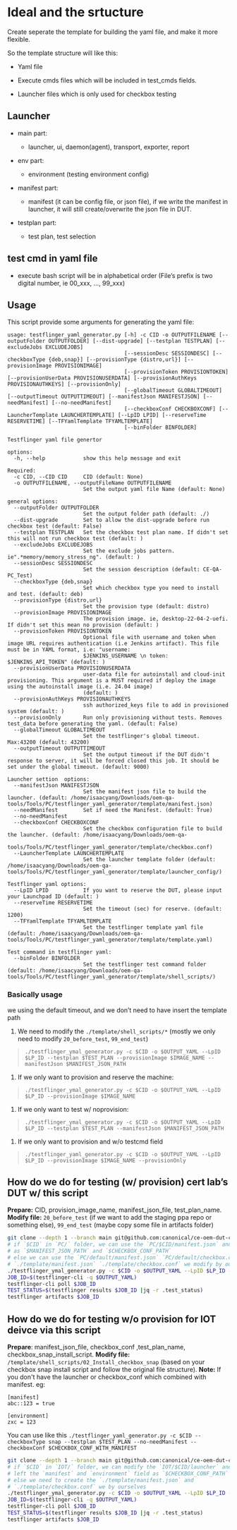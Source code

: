 # Ideal and the srtucture

Create seperate the template for building the yaml file, and make it more flexible.

So the template structure will like this:

- Yaml file

- Execute cmds files which will be included in test_cmds fields.

- Launcher files which is only used for checkbox testing

## Launcher

- main part:
  - launcher, ui, daemon(agent), transport, exporter, report

- env part:
  - environment (testing environment config)

- manifest part:
  - manifest (it can be config file, or json file),
    if we write the manifest in launcher,
    it will still create/overwrite the json file in DUT.

- testplan part:
  - test plan, test selection

## test cmd in yaml file

- execute bash script will be in alphabetical order
  (File’s prefix is two digital number, ie 00_xxx, …, 99_xxx)

## Usage

This script provide some arguments for generating the yaml file:
<!-- markdownlint-configure-file { "MD013": { "line_length": 200 } } -->

```text
usage: testflinger_yaml_generator.py [-h] -c CID -o OUTPUTFILENAME [--outputFolder OUTPUTFOLDER] [--dist-upgrade] [--testplan TESTPLAN] [--excludeJobs EXCLUDEJOBS]
                                     [--sessionDesc SESSIONDESC] [--checkboxType {deb,snap}] [--provisionType {distro,url}] [--provisionImage PROVISIONIMAGE]
                                     [--provisionToken PROVISIONTOKEN] [--provisionUserData PROVISIONUSERDATA] [--provisionAuthKeys PROVISIONAUTHKEYS] [--provisionOnly]
                                     [--globalTimeout GLOBALTIMEOUT] [--outputTimeout OUTPUTTIMEOUT] [--manifestJson MANIFESTJSON] [--needManifest] [--no-needManifest]
                                     [--checkboxConf CHECKBOXCONF] [--LauncherTemplate LAUNCHERTEMPLATE] [--LpID LPID] [--reserveTime RESERVETIME] [--TFYamlTemplate TFYAMLTEMPLATE]
                                     [--binFolder BINFOLDER]

Testflinger yaml file genertor

options:
  -h, --help            show this help message and exit

Required:
  -c CID, --CID CID     CID (default: None)
  -o OUTPUTFILENAME, --outputFileName OUTPUTFILENAME
                        Set the output yaml file Name (default: None)

general options:
  --outputFolder OUTPUTFOLDER
                        Set the output folder path (default: ./)
  --dist-upgrade        Set to allow the dist-upgrade before run checkbox test (default: False)
  --testplan TESTPLAN   Set the checkbox test plan name. If didn't set this will not run checkbox test (default: )
  --excludeJobs EXCLUDEJOBS
                        Set the exclude jobs pattern. ie".*memory/memory_stress_ng". (default: )
  --sessionDesc SESSIONDESC
                        Set the session description (default: CE-QA-PC_Test)
  --checkboxType {deb,snap}
                        Set which checkbox type you need to install and test. (default: deb)
  --provisionType {distro,url}
                        Set the provision type (default: distro)
  --provisionImage PROVISIONIMAGE
                        The provision image. ie, desktop-22-04-2-uefi. If didn't set this mean no provision (default: )
  --provisionToken PROVISIONTOKEN
                        Optional file with username and token when image URL requires authentication (i.e Jenkins artifact). This file must be in YAML format, i.e: "username:
                        $JENKINS_USERNAME \n token: $JENKINS_API_TOKEN" (default: )
  --provisionUserData PROVISIONUSERDATA
                        user-data file for autoinstall and cloud-init provisioning. This argument is a MUST required if deploy the image using the autoinstall image (i.e. 24.04 image)
                        (default: )
  --provisionAuthKeys PROVISIONAUTHKEYS
                        ssh authorized_keys file to add in provisioned system (default: )
  --provisionOnly       Run only provisioning without tests. Removes test_data before generating the yaml. (default: False)
  --globalTimeout GLOBALTIMEOUT
                        Set the testflinger's global timeout. Max:43200 (default: 43200)
  --outputTimeout OUTPUTTIMEOUT
                        Set the output timeout if the DUT didn't response to server, it will be forced closed this job. It should be set under the global timeout. (default: 9000)

Launcher settion  options:
  --manifestJson MANIFESTJSON
                        Set the manifest json file to build the launcher. (default: /home/isaacyang/Downloads/oem-qa-tools/Tools/PC/testflinger_yaml_generator/template/manifest.json)
  --needManifest        Set if need the Manifest. (default: True)
  --no-needManifest
  --checkboxConf CHECKBOXCONF
                        Set the checkbox configuration file to build the launcher. (default: /home/isaacyang/Downloads/oem-qa-
                        tools/Tools/PC/testflinger_yaml_generator/template/checkbox.conf)
  --LauncherTemplate LAUNCHERTEMPLATE
                        Set the launcher template folder (default: /home/isaacyang/Downloads/oem-qa-tools/Tools/PC/testflinger_yaml_generator/template/launcher_config/)

Testflinger yaml options:
  --LpID LPID           If you want to reserve the DUT, please input your Launchpad ID (default: )
  --reserveTime RESERVETIME
                        Set the timeout (sec) for reserve. (default: 1200)
  --TFYamlTemplate TFYAMLTEMPLATE
                        Set the testflinger template yaml file (default: /home/isaacyang/Downloads/oem-qa-tools/Tools/PC/testflinger_yaml_generator/template/template.yaml)

Test command in testflinger yaml:
  --binFolder BINFOLDER
                        Set the testflinger test command folder (default: /home/isaacyang/Downloads/oem-qa-tools/Tools/PC/testflinger_yaml_generator/template/shell_scripts/)
```

### Basically usage

we using the default timeout, and we don’t need to have insert the template
path

1. We  need to modify the `./template/shell_scripts/*` (mostly we only need to modify `20_before_test`, `99_end_test`)

> `./testflinger_ymal_generator.py -c $CID -o $OUTPUT_YAML --LpID $LP_ID --testplan $TEST_PLAN --provisionImage $IMAGE_NAME --manifestJson $MANIFEST_JSON_PATH`

1. If we only want to provision and reserve the machine:

> `./testflinger_ymal_generator.py -c $CID -o $OUTPUT_YAML --LpID $LP_ID --provisionImage $IMAGE_NAME`

1. If we only want to test w/ noprovision:

> `./testflinger_ymal_generator.py -c $CID -o $OUTPUT_YAML --LpID $LP_ID --testplan $TEST_PLAN --manifestJson $MANIFEST_JSON_PATH`

1. If we only want to provision and w/o testcmd field

> `./testflinger_yaml_generator.py -c $CID -o $OUTPUT_YAML --LpID $LP_ID --provisionImage $IMAGE_NAME --provisionOnly`

## How do we do for testing (w/ provision) cert lab’s DUT w/ this script

**Prepare:** CID, provision_image_name, manifest_json_file, test_plan_name.
**Modify file:** `20_before_test` (if we want to add the staging ppa repo or
something else), `99_end_test` (maybe copy some file in artifacts folder)

```sh
git clone --depth 1 --branch main git@github.com:canonical/ce-oem-dut-checkbox-configuration.git
# if `$CID` in `PC/` folder, we can use the `PC/$CID/manifest.json` and `PC/$CID/checkbox.conf`
# as `$MANIFEST_JSON_PATH` and `$CHECKBOX_CONF_PATH`
# else we can use the `PC/default/manifest.json` `PC/default/checkbox.conf` or
# `./template/manifest.json` `./template/checkbox.conf` we modify by ourselves
./testflinger_ymal_generator.py -c $CID -o $OUTPUT_YAML --LpID $LP_ID --testplan $TEST_PLAN --provisionImage $IMAGE_NAME --manifestJson $MANIFEST_JSON_PATH --checkboxConf $CHECKBOX_CONF_PATH
JOB_ID=$(testflinger-cli -q $OUTPUT_YAML)
testflinger-cli poll $JOB_ID
TEST_STATUS=$(testflinger results $JOB_ID |jq -r .test_status)
testflinger artifacts $JOB_ID
```

## How do we do for testing w/o provision for IOT deivce via this script

**Prepare**: manifest_json_file, checkbox_conf ,test_plan_name, checkbox_snap_install_script.
**Modify file:** `/template/shell_scripts/02_Install_checkbox_snap` (based
on your checkbox snap install script and follow the original file structure).
**Note:** If you don't have the launcher or checkbox_conf which combined with manifest.
eg:

```text
[manifest]
abc::123 = true

[environment]
zxc = 123
```

You can use like this
`./testflinger_yaml_generator.py -c $CID --checkboxType snap --testplan $TEST_PLAN --no-needManifest --checkboxConf $CHECKBOX_CONF_WITH_MANIFEST`

```sh
git clone --depth 1 --branch main git@github.com:canonical/ce-oem-dut-checkbox-configuration.git
# if `$CID` in `IOT/` folder, we can modify the `IOT/$CID/launcher` and only
# left the `manifest` and `environment` field as `$CHECKBOX_CONF_PATH`
# else we need to create the `./template/manifest.json` and
# `./template/checkbox.conf` we by ourselves
./testflinger_ymal_generator.py -c $CID -o $OUTPUT_YAML --LpID $LP_ID --testplan $TEST_PLAN --provisionImage $IMAGE_NAME --manifestJson $MANIFEST_JSON_PATH --checkboxConf $CHECKBOX_CONF_PATH
JOB_ID=$(testflinger-cli -q $OUTPUT_YAML)
testflinger-cli poll $JOB_ID
TEST_STATUS=$(testflinger results $JOB_ID |jq -r .test_status)
testflinger artifacts $JOB_ID
```
